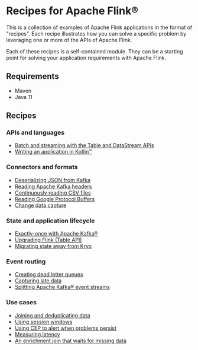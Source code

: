 # Recipes for Apache Flink®

This is a collection of examples of Apache Flink applications in the format of "recipes". Each recipe illustrates how you can solve a specific problem by leveraging one or more of the APIs of Apache Flink.

Each of these recipes is a self-contained module. They can be a starting point for solving your application requirements with Apache Flink.

## Requirements

* Maven
* Java 11

## Recipes

### APIs and languages

* [Batch and streaming with the Table and DataStream APIs](latest-transaction)
* [Writing an application in Kotlin™](kotlin)

### Connectors and formats

* [Deserializing JSON from Kafka](kafka-json-to-pojo)
* [Reading Apache Kafka headers](kafka-headers)
* [Continuously reading CSV files](continuous-file-reading)
* [Reading Google Protocol Buffers](read-protobuf)
* [Change data capture](change-data-capture)

### State and application lifecycle

* [Exactly-once with Apache Kafka®](kafka-exactly-once)
* [Upgrading Flink (Table API)](compiled-plan)
* [Migrating state away from Kryo](kryo-migration)

### Event routing

* [Creating dead letter queues](kafka-dead-letter)
* [Capturing late data](late-data-to-sink)
* [Splitting Apache Kafka® event streams](split-stream)

### Use cases

* [Joining and deduplicating data](table-deduplicated-join)
* [Using session windows](session-window)
* [Using CEP to alert when problems persist](pattern-matching-cep)
* [Measuring latency](measuring-latency)
* [An enrichment join that waits for missing data](enrichment-join-with-buffering)
